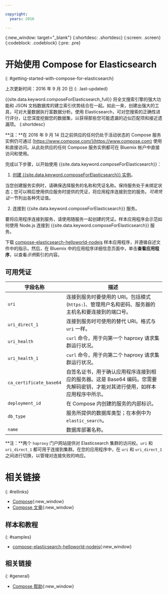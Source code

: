 ```yaml
---

copyright:
  years: 2016

---
```


{:new_window: target="_blank"}
{:shortdesc: .shortdesc}
{:screen: .screen}
{:codeblock: .codeblock}
{:pre: .pre}

# 开始使用 Compose for Elasticsearch
{: #getting-started-with-compose-for-elasticsearch}

上次更新时间：2016 年 9 月 20 日
{: .last-updated}

{{site.data.keyword.composeForElasticsearch_full}} 将全文搜索引擎的强大功能和 JSON 文档数据库的建立索引优势结合在一起。如此一来，创建出强大的工具，可对大量数据执行富数据分析。使用 Elasticsearch，可对您搜索的正确性进行评分，让您深度挖掘您的数据集，以获得那些您可能遗漏的近似匹配项和接近遗漏项。
{:shortdesc}

**注：**在 2016 年 9 月 14 日之前供应的任何仍处于活动状态的 Compose 服务实例仍可通过 [https://www.compose.com/](https://www.compose.com) 使用和直接访问。从此处供应的任何 Compose 服务实例都可在 Bluemix 帐户中直接访问和使用。

完成以下步骤，以开始使用 {{site.data.keyword.composeForElasticsearch}}：

1. [创建 {{site.data.keyword.composeForElasticsearch}} 实例](https://console.ng.bluemix.net/catalog/services/compose-for-elasticsearch/)。

  当您创建服务实例时，请确保选择服务的名称和凭证名称。保持服务处于未绑定状态；您可以稍后使用供应服务时提供的凭证，将应用程序连接到您的服务。*可用凭证*一节列出各种凭证值。

2. 连接到 {{site.data.keyword.composeForElasticsearch}} 服务。

  要将应用程序连接到服务，请使用随服务一起创建的凭证。样本应用程序会示范如何使用 Node.js 连接到 {{site.data.keyword.composeForElasticsearch}} 服务。

  下载 [compose-elasticsearch-helloworld-nodejs](https://github.com/IBM-Bluemix/compose-elasticsearch-helloworld-nodejs) 样本应用程序，并遵循自述文件中的指示。然后，在 Bluemix 中的应用程序详细信息页面中，单击**查看应用程序**，以查看*示例*索引的内容。

## 可用凭证

字段名称|描述
----------|-----------
`uri`|连接到服务时要使用的 URI。包括模式 (`https:`)、管理用户名和密码、服务器的主机名和要连接到的端口号。
`uri_direct_1`|连接到服务时可使用的替代 URI。格式与 `uri` 一样。
`uri_health`|`curl` 命令，用于向第一个 haproxy 请求集群运行状况。
`uri_health_1`|`curl` 命令，用于向第二个 haproxy 请求集群运行状况。
`ca_certificate_base64`|自签名证书，用于确认应用程序连接到相应的服务器。这是 Base64 编码。您需要先解码密钥，才能对其进行使用，如样本应用程序中所示。
`deployment_id`|在 Compose 内创建的服务的内部标识。
`db_type`|服务所提供的数据库类型；在本例中为 `elastic_search`。
`name`|数据库部署名称。

**注：**两个 `haproxy` 门户网站提供对 Elasticsearch 集群的访问权。`uri` 和 `uri_direct_1` 都可用于连接到集群。在您的应用程序中，在 `uri` 和 `uri_direct_1` 之间进行切换，以管理对连接失败的响应。

# 相关链接
{: #rellinks}

* [Compose](https://www.compose.com){:new_window}
* [Compose 文章](https://www.compose.com/articles/){:new_window}

## 样本和教程
{: #samples}
* [compose-elasticsearch-helloworld-nodejs](https://github.com/IBM-Bluemix/compose-elasticsearch-helloworld-nodejs){:new_window}

## 相关链接
{: #general}
* [Compose 帮助](https://help.compose.com/docs){:new_window}
